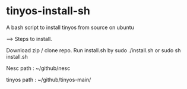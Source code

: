 tinyos-install-sh
=================

A bash script to install tinyos from source on ubuntu

--> Steps to install.

Download zip / clone repo. Run install.sh by sudo ./install.sh or sudo sh install.sh

Nesc path   : ~/github/nesc

tinyos path : ~/github/tinyos-main/


